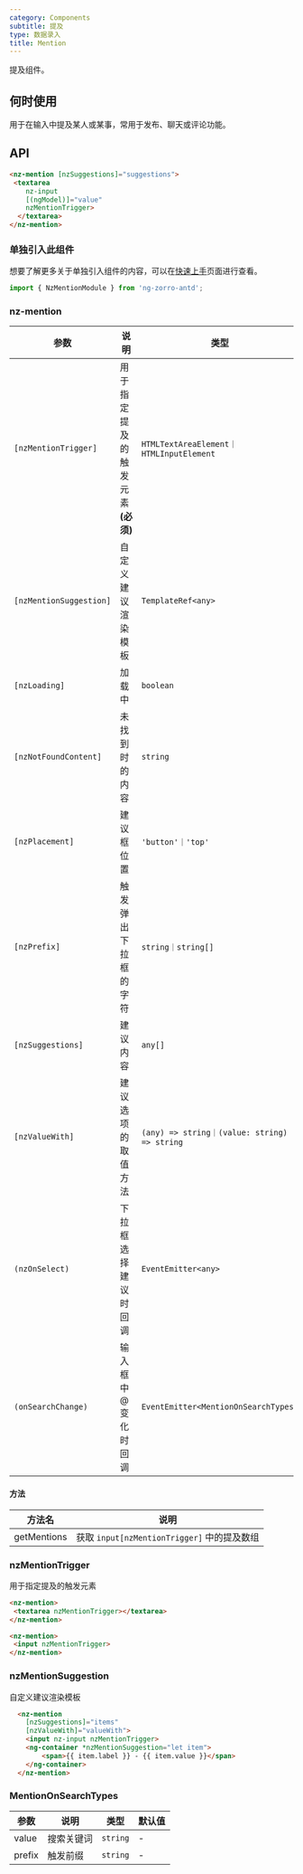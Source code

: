 ```yaml
---
category: Components
subtitle: 提及
type: 数据录入
title: Mention
---
```


提及组件。

## 何时使用

用于在输入中提及某人或某事，常用于发布、聊天或评论功能。

## API

```html
<nz-mention [nzSuggestions]="suggestions">
 <textarea
    nz-input
    [(ngModel)]="value"
    nzMentionTrigger>
  </textarea>
</nz-mention>
```

### 单独引入此组件

想要了解更多关于单独引入组件的内容，可以在[快速上手](/docs/getting-started/zh#单独引入某个组件)页面进行查看。

```ts
import { NzMentionModule } from 'ng-zorro-antd';
```

### nz-mention

| 参数 | 说明 | 类型 | 默认值 |
| --- | --- | --- | --- |
| `[nzMentionTrigger]` | 用于指定提及的触发元素 **(必须)** | `HTMLTextAreaElement｜HTMLInputElement` | - |
| `[nzMentionSuggestion]` | 自定义建议渲染模板 | `TemplateRef<any>` | - |
| `[nzLoading]` | 加载中 | `boolean` | `false` |
| `[nzNotFoundContent]` | 未找到时的内容 | `string` | `'无匹配结果，轻敲空格完成输入'` |
| `[nzPlacement]` | 建议框位置 | `'button'｜'top'` | `'bottom'` |
| `[nzPrefix]` | 触发弹出下拉框的字符 | `string｜string[]` | `'@'` |
| `[nzSuggestions]` | 建议内容 | `any[]` | `[]` |
| `[nzValueWith]` | 建议选项的取值方法  | `(any) => string｜(value: string) => string` |
| `(nzOnSelect)` | 下拉框选择建议时回调 | `EventEmitter<any>` | - |
| `(onSearchChange)` | 输入框中 @ 变化时回调 | `EventEmitter<MentionOnSearchTypes>` | - |

#### 方法

| 方法名 | 说明 |
| --- |--- |
| getMentions | 获取 `input[nzMentionTrigger]` 中的提及数组 |

### nzMentionTrigger
用于指定提及的触发元素

```html
<nz-mention>
 <textarea nzMentionTrigger></textarea>
</nz-mention>
```

```html
<nz-mention>
 <input nzMentionTrigger>
</nz-mention>
```

### nzMentionSuggestion
自定义建议渲染模板

```html
  <nz-mention
    [nzSuggestions]="items"
    [nzValueWith]="valueWith">
    <input nz-input nzMentionTrigger>
    <ng-container *nzMentionSuggestion="let item">
        <span>{{ item.label }} - {{ item.value }}</span>
    </ng-container>
  </nz-mention>
```

### MentionOnSearchTypes

| 参数 | 说明 | 类型 | 默认值 |
| --- | --- | --- | --- |
| value | 搜索关键词 | `string` | - |
| prefix | 触发前缀 | `string` | - |
